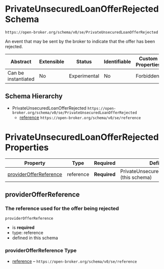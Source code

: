 
# PrivateUnsecuredLoanOfferRejected Schema

```
https://open-broker.org/schema/v0/se/PrivateUnsecuredLoanOfferRejected
```

An event that may be sent by the broker to indicate that the offer
has been rejected.


| Abstract | Extensible | Status | Identifiable | Custom Properties | Additional Properties | Defined In |
|----------|------------|--------|--------------|-------------------|-----------------------|------------|
| Can be instantiated | No | Experimental | No | Forbidden | Forbidden | [PrivateUnsecuredLoanOfferRejected.json](PrivateUnsecuredLoanOfferRejected.json) |
## Schema Hierarchy

* PrivateUnsecuredLoanOfferRejected `https://open-broker.org/schema/v0/se/PrivateUnsecuredLoanOfferRejected`
  * [reference](reference.md) `https://open-broker.org/schema/v0/se/reference`


# PrivateUnsecuredLoanOfferRejected Properties

| Property | Type | Required | Defined by |
|----------|------|----------|------------|
| [providerOfferReference](#providerofferreference) | reference | **Required** | PrivateUnsecuredLoanOfferRejected (this schema) |

## providerOfferReference
### The reference used for the offer being rejected

`providerOfferReference`
* is **required**
* type: reference
* defined in this schema

### providerOfferReference Type


* [reference](reference.md) – `https://open-broker.org/schema/v0/se/reference`




